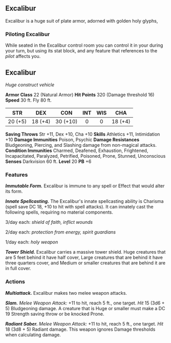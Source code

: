 ## Excalibur
Excalibur is a huge suit of plate armor, adorned with golden holy glyphs, 


### Piloting Excalibur
While seated in the Excalibur control room you can control it in your during your turn, but using its stat block, and any feature that references to the *pilot* affects you.

## Excalibur
*Huge construct vehicle*

**Armor Class** 22 (Natural Armor)
**Hit Points** 320 (Damage threshold 16)
**Speed** 30 ft. Fly 80 ft.

|   STR   |   DEX   |   CON    |   INT   |   WIS   |   CHA   |
|:-------:|:-------:|:--------:|:-------:|:-------:|:-------:|
| 20 (+5) | 18 (+4) | 30 (+10) |    0    |    0    | 18 (+4) |

**Saving Throws** Str +11, Dex +10, Cha +10
**Skills** Athletics +11, Intimidation +10
**Damage Immunities** Poison, Psychic
**Damage Resistances** Bludgeoning, Piercing, and Slashing damage from non-magical attacks.
**Condition Immunities** Charmed, Deafened, Exhaustion, Frightened, Incapacitated, Paralyzed, Petrified, Poisoned, Prone, Stunned, Unconscious
**Senses** Darkvision 60 ft.
**Level** 20 **PB** +6

### Features
***Immutable Form.*** Excalibur is immune to any spell or Effect that would alter its form.

***Innate Spellcasting.*** The Excalibur's innate spellcasting ability is Charisma (spell save DC 18, +10 to hit with spell attacks). It can innately cast the following spells, requiring no material components.

3/day each: *shield of faith, inflict wounds*

2/day each: *protection from energy, spirit guardians*

1/day each: *holy weapon*

***Tower Shield.*** Excalibur carries a massive tower shield. Huge creatures that are 5 feet behind it have half cover, Large creatures that are behind it have three quarters cover, and Medium or smaller creatures that are behind it are in full cover.


### Actions
***Multiattack.*** Excalibur makes two melee weapon attacks.

***Slam.*** *Melee Weapon Attack:* +11 to hit, reach 5 ft., one target. *Hit* 15 (3d6 + 5) Bludgeoning damage. A creature that is Huge or smaller must make a DC 19 Strength saving throw or be knocked Prone.

***Radiant Saber.*** *Melee Weapon Attack:* +11 to hit, reach 5 ft., one target. *Hit* 18 (3d8 + 5) Radiant damage. This weapon ignores Damage thresholds when calculating damage.
